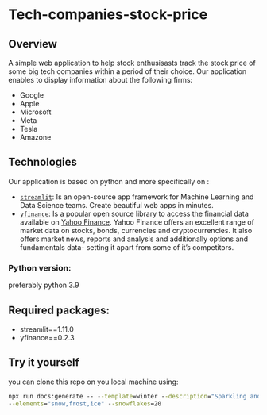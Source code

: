 # Tech-companies-stock-price
## Overview
A simple web application to help stock enthusisasts track the stock price of some big tech companies within a period of their choice.
Our application enables to display information about the following firms:
* Google
* Apple
* Microsoft
* Meta
* Tesla
* Amazone
## Technologies
Our application is based on python and more specifically on :
* [`streamlit`]([https://link-url-here.org](https://streamlit.io/)): Is an open-source app framework for Machine Learning and Data Science teams. Create beautiful web apps in minutes.
* [`yfinance`](https://pypi.org/project/yfinance/): Is a popular open source library to access the financial data available on [Yahoo Finance](https://finance.yahoo.com/). Yahoo Finance offers an excellent range of market data on stocks, bonds, currencies and cryptocurrencies. It also offers market news, reports and analysis and additionally options and fundamentals data- setting it apart from some of it’s competitors.
### Python version: 
preferably python 3.9
## Required packages:
* streamlit==1.11.0
* yfinance==0.2.3
## Try it yourself
you can clone this repo on you local machine using:
```cmd
npx run docs:generate -- --template=winter --description="Sparkling and frozen" \
--elements="snow,frost,ice" --snowflakes=20
```
